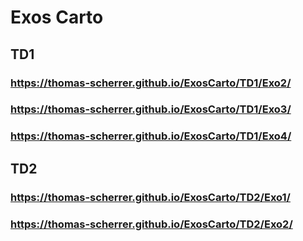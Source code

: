 # Exos Carto
## TD1
### https://thomas-scherrer.github.io/ExosCarto/TD1/Exo2/
### https://thomas-scherrer.github.io/ExosCarto/TD1/Exo3/
### https://thomas-scherrer.github.io/ExosCarto/TD1/Exo4/

## TD2
### https://thomas-scherrer.github.io/ExosCarto/TD2/Exo1/
### https://thomas-scherrer.github.io/ExosCarto/TD2/Exo2/
